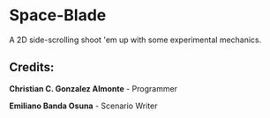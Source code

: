 # Space-Blade
A 2D side-scrolling shoot 'em up with some experimental mechanics.

## Credits:
**Christian C. Gonzalez Almonte** - Programmer

**Emiliano Banda Osuna** - Scenario Writer
